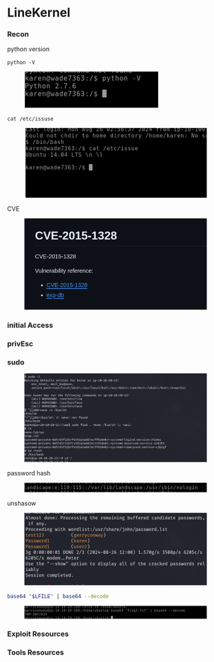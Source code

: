 # LineKernel

### Recon

python version&#x20;

```
python -V
```

<figure><img src="../../../../../.gitbook/assets/image (4).png" alt=""><figcaption></figcaption></figure>

```
cat /etc/issuse
```

<figure><img src="../../../../../.gitbook/assets/image.png" alt=""><figcaption></figcaption></figure>

CVE&#x20;

<figure><img src="../../../../../.gitbook/assets/image (3).png" alt=""><figcaption></figcaption></figure>

###

### initial Access

### privEsc

### sudo&#x20;

<figure><img src="../../../../../.gitbook/assets/image (7).png" alt=""><figcaption></figcaption></figure>

password  hash





<figure><img src="../../../../../.gitbook/assets/image (9).png" alt=""><figcaption></figcaption></figure>

unshasow

<figure><img src="../../../../../.gitbook/assets/image (10).png" alt=""><figcaption></figcaption></figure>

```bash
base64 "$LFILE" | base64 --decode
```

<figure><img src="../../../../../.gitbook/assets/image (11).png" alt=""><figcaption></figcaption></figure>

### Exploit Resources





### Tools Resources

